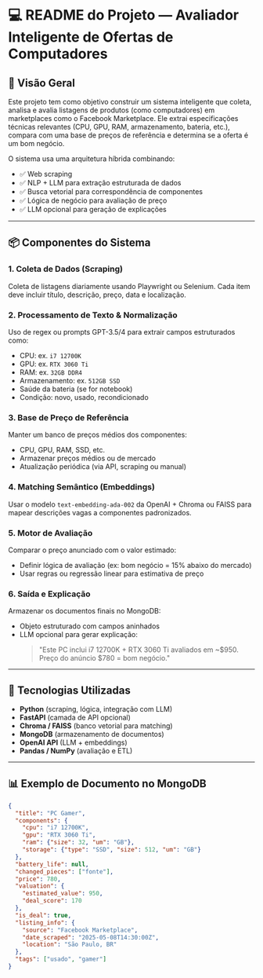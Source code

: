 # 💻 README do Projeto — Avaliador Inteligente de Ofertas de Computadores

## 🧩 Visão Geral
Este projeto tem como objetivo construir um sistema inteligente que coleta, analisa e avalia listagens de produtos (como computadores) em marketplaces como o Facebook Marketplace. Ele extrai especificações técnicas relevantes (CPU, GPU, RAM, armazenamento, bateria, etc.), compara com uma base de preços de referência e determina se a oferta é um bom negócio.

O sistema usa uma arquitetura híbrida combinando:
- ✅ Web scraping  
- ✅ NLP + LLM para extração estruturada de dados  
- ✅ Busca vetorial para correspondência de componentes  
- ✅ Lógica de negócio para avaliação de preço  
- ✅ LLM opcional para geração de explicações  

---

## 📦 Componentes do Sistema

### 1. **Coleta de Dados (Scraping)**
Coleta de listagens diariamente usando Playwright ou Selenium. Cada item deve incluir título, descrição, preço, data e localização.

### 2. **Processamento de Texto & Normalização**
Uso de regex ou prompts GPT-3.5/4 para extrair campos estruturados como:
- CPU: ex. `i7 12700K`  
- GPU: ex. `RTX 3060 Ti`  
- RAM: ex. `32GB DDR4`  
- Armazenamento: ex. `512GB SSD`  
- Saúde da bateria (se for notebook)  
- Condição: novo, usado, recondicionado

### 3. **Base de Preço de Referência**
Manter um banco de preços médios dos componentes:
- CPU, GPU, RAM, SSD, etc.  
- Armazenar preços médios ou de mercado  
- Atualização periódica (via API, scraping ou manual)

### 4. **Matching Semântico (Embeddings)**
Usar o modelo `text-embedding-ada-002` da OpenAI + Chroma ou FAISS para mapear descrições vagas a componentes padronizados.

### 5. **Motor de Avaliação**
Comparar o preço anunciado com o valor estimado:
- Definir lógica de avaliação (ex: bom negócio = 15% abaixo do mercado)  
- Usar regras ou regressão linear para estimativa de preço

### 6. **Saída e Explicação**
Armazenar os documentos finais no MongoDB:
- Objeto estruturado com campos aninhados  
- LLM opcional para gerar explicação:
  > "Este PC inclui i7 12700K + RTX 3060 Ti avaliados em ~$950. Preço do anúncio $780 = bom negócio."

---

## 🧠 Tecnologias Utilizadas
- **Python** (scraping, lógica, integração com LLM)  
- **FastAPI** (camada de API opcional)  
- **Chroma / FAISS** (banco vetorial para matching)  
- **MongoDB** (armazenamento de documentos)  
- **OpenAI API** (LLM + embeddings)  
- **Pandas / NumPy** (avaliação e ETL)

---

## 📊 Exemplo de Documento no MongoDB

```json
{
  "title": "PC Gamer",
  "components": {
    "cpu": "i7 12700K",
    "gpu": "RTX 3060 Ti",
    "ram": {"size": 32, "um": "GB"},
    "storage": {"type": "SSD", "size": 512, "um": "GB"}
  },
  "battery_life": null,
  "changed_pieces": ["fonte"],
  "price": 780,
  "valuation": {
    "estimated_value": 950,
    "deal_score": 170
  },
  "is_deal": true,
  "listing_info": {
    "source": "Facebook Marketplace",
    "date_scraped": "2025-05-08T14:30:00Z",
    "location": "São Paulo, BR"
  },
  "tags": ["usado", "gamer"]
}
